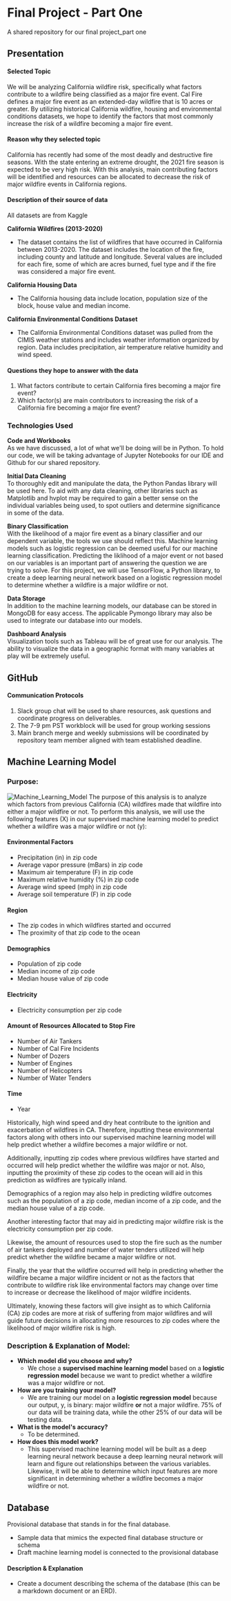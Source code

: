 # Final Project - Part One
A shared repository for our final project_part one

## Presentation

#### Selected Topic 

We will be analyzing California wildfire risk, specifically what factors contribute to a wildfire being classified as a major fire event. Cal Fire defines a major fire event as an extended-day wildfire that is 10 acres or greater. By utilizing historical California wildfire, housing and environmental conditions datasets, we hope to identify the factors that most commonly increase the risk of a wildfire becoming a major fire event.

#### Reason why they selected topic

California has recently had some of the most deadly and destructive fire seasons. With the state entering an extreme drought, the 2021 fire season is expected to be very high risk. With this analysis, main contributing factors will be identified and resources can be allocated to decrease the risk of major wildfire events in California regions. 

#### Description of their source of data

All datasets are from Kaggle 

**California Wildfires (2013-2020)**
- The dataset contains the list of wildfires that have occurred in California between 2013-2020. The dataset includes the location of the fire, including county and latitude and longitude. Several values are included for each fire, some of which are acres burned, fuel type and if the fire was considered a major fire event.  

**California Housing Data**
- The California housing data include location, population size of the block, house value and median income.

**California Environmental Conditions Dataset**
- The California Environmental Conditions dataset was pulled from the CIMIS weather stations and includes weather information organized by region. Data includes precipitation, air temperature relative humidity and wind speed. 

#### Questions they hope to answer with the data

1) What factors contribute to certain California fires becoming a major fire event? 
2) Which factor(s) are main contributors to increasing the risk of a California fire becoming a major fire event?

### Technologies Used

**Code and Workbooks**
<br>As we have discussed, a lot of what we'll be doing will be in Python. To hold our code, we will be taking advantage of Jupyter Notebooks for our IDE and Github for our shared repository.

**Initial Data Cleaning**
<br>To thoroughly edit and manipulate the data, the Python Pandas library will be used here. To aid with any data cleaning, other libraries such as Matplotlib and hvplot may be required to gain a better sense on the individual variables being used, to spot outliers and determine significance in some of the data. 

**Binary Classification**
<br>With the likelihood of a major fire event as a binary classifier and our dependent variable, the tools we use should reflect this. Machine learning models such as logistic regression can be deemed useful for our machine learning classification. Predicting the liklihood of a major event or not based on our variables is an important part of answering the question we are trying to solve. For this project, we will use TensorFlow, a Python library, to create a deep learning neural network based on a logistic regression model to determine whether a wildfire is a major wildfire or not.

**Data Storage**
<br>In addition to the machine learning models, our database can be stored in MongoDB for easy access. The applicable Pymongo library may also be used to integrate our database into our models.   

**Dashboard Analysis**
<br>Visualization tools such as Tableau will be of great use for our analysis. The ability to visualize the data in a geographic format with many variables at play will be extremely useful. 



## GitHub

#### Communication Protocols

1) Slack group chat will be used to share resources, ask questions and coordinate progress on deliverables.
2) The 7-9 pm PST workblock will be used for group working sessions
3) Main branch merge and weekly submissions will be coordinated by repository team member aligned with team established deadline.

## Machine Learning Model

### Purpose:
![Machine_Learning_Model](https://github.com/erinrkahn/project_one/blob/main/Images/Machine%20Learning%20Model%20Overview_Draft_3.png)
The purpose of this analysis is to analyze which factors from previous California (CA) wildfires made that wildfire into either a major wildfire or not. To perform this analysis, we will use the following features (X) in our supervised machine learning model to predict whether a wildfire was a major wildfire or not (y):
#### Environmental Factors
- Precipitation (in) in zip code
- Average vapor pressure (mBars) in zip code
- Maximum air temperature (F) in zip code
- Maximum relative humidity (%) in zip code
- Average wind speed (mph) in zip code
- Average soil temperature (F) in zip code
#### Region
- The zip codes in which wildfires started and occurred
- The proximity of that zip code to the ocean
#### Demographics
- Population of zip code
- Median income of zip code
- Median house value of zip code
#### Electricity
- Electricity consumption per zip code
#### Amount of Resources Allocated to Stop Fire
- Number of Air Tankers
- Number of Cal Fire Incidents
- Number of Dozers
- Number of Engines
- Number of Helicopters
- Number of Water Tenders
#### Time
- Year

Historically, high wind speed and dry heat contribute to the ignition and exacerbation of wildfires in CA. Therefore, inputting these environmental factors along with others into our supervised machine learning model will help predict whether a wildfire becomes a major wildfire or not.

Additionally, inputting zip codes where previous wildfires have started and occurred will help predict whether the wildfire was major or not. Also, inputting the proximity of these zip codes to the ocean will aid in this prediction as wildfires are typically inland.

Demographics of a region may also help in predicting wildfire outcomes such as the population of a zip code, median income of a zip code, and the median house value of a zip code.

Another interesting factor that may aid in predicting major wildfire risk is the electricity consumption per zip code.

Likewise, the amount of resources used to stop the fire such as the number of air tankers deployed and number of water tenders utilized will help predict whether the wildfire became a major wildfire or not.

Finally, the year that the wildfire occurred will help in predicting whether the wildfire became a major wildfire incident or not as the factors that contribute to wildfire risk like environmental factors may change over time to increase or decrease the likelihood of major wildfire incidents.

Ultimately, knowing these factors will give insight as to which California (CA) zip codes are more at risk of suffering from major wildfires and will guide future decisions in allocating more resources to zip codes where the likelihood of major wildfire risk is high.

### Description & Explanation of Model:

- **Which model did you choose and why?**
  - We chose a **supervised machine learning model** based on a **logistic regression model** because we want to predict whether a wildfire was a major wildfire or not.
- **How are you training your model?**
  - We are training our model on a **logistic regression model** because our output, y, is binary: major wildfire **or** not a major wildfire. 75% of our data will be training data, while the other 25% of our data will be testing data.
- **What is the model's accuracy?**
  - To be determined.
- **How does this model work?**
  - This supervised machine learning model will be built as a deep learning neural network because a deep learning neural network will learn and figure out relationships between the various variables. Likewise, it will be able to determine which input features are more significant in determining whether a wildfire becomes a major wildfire or not.

## Database

Provisional database that stands in for the final database.
- Sample data that mimics the expected final database structure or schema 
- Draft machine learning model is connected to the provisional database

#### Description & Explanation

- Create a document describing the schema of the database (this can be a markdown document or an ERD).
